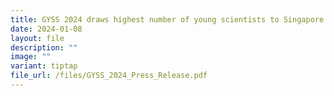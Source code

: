 ```yaml
---
title: GYSS 2024 draws highest number of young scientists to Singapore
date: 2024-01-08
layout: file
description: ""
image: ""
variant: tiptap
file_url: /files/GYSS_2024_Press_Release.pdf
---
```

